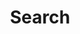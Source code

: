 ---
title: "Search"
layout: "search"
summary: "search"
description: "Search through my space"

menu:
  main:
    name: search
    title: search
    identifier: search
    weight: 99
---